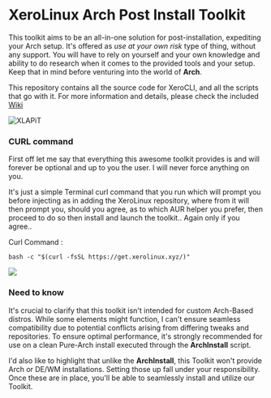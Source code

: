 # XeroLinux Arch Post Install Toolkit

This toolkit aims to be an all-in-one solution for post-installation, expediting your Arch setup. It's offered as *use at your own risk* type of thing, without any support. You will have to rely on yourself and your own knowledge and ability to do research when it comes to the provided tools and your setup. Keep that in mind before venturing into the world of **Arch**.

This repository contains all the source code for XeroCLI, and all the scripts that go with it. For more information and details, please check the included [Wiki](https://github.com/xerolinux/xlapit-cli/wiki)

![XLAPiT](https://i.imgur.com/JuWceYE.png)

### CURL command

First off let me say that everything this awesome toolkit provides is and will forever be optional and up to you the user. I will never force anything on you.

It's just a simple Terminal curl command that you run which will prompt you before injecting as in adding the XeroLinux repository, where from it will then prompt you, should you agree, as to which AUR helper you prefer, then proceed to do so then install and launch the toolkit.. Again only if you agree..

Curl Command :
```
bash -c "$(curl -fsSL https://get.xerolinux.xyz/)"
```
![](https://i.imgur.com/ZnxxpW2.png)

### Need to know

It's crucial to clarify that this toolkit isn't intended for custom Arch-Based distros. While some elements might function, I can't ensure seamless compatibility due to potential conflicts arising from differing tweaks and repositories. To ensure optimal performance, it's strongly recommended for use on a clean Pure-Arch install executed through the **ArchInstall** script.

I'd also like to highlight that unlike the **ArchInstall**, this Toolkit won't provide Arch or DE/WM installations. Setting those up fall under your responsibility. Once these are in place, you'll be able to seamlessly install and utilize our Toolkit.
